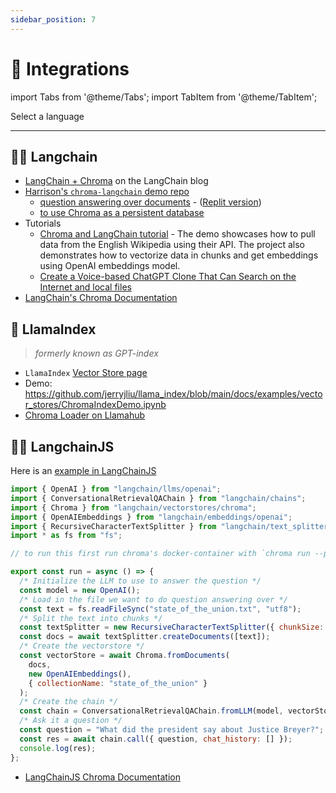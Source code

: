 ```yaml
---
sidebar_position: 7
---
```


# 🔌 Integrations

import Tabs from '@theme/Tabs';
import TabItem from '@theme/TabItem';

<div class="select-language">Select a language</div>

<Tabs queryString groupId="lang">
<TabItem value="py" label="Python"></TabItem>
<TabItem value="js" label="JavaScript"></TabItem>
</Tabs>

***

<Tabs queryString groupId="lang" className="hideTabSwitcher">
<TabItem value="py" label="Python">

## 🦜️🔗 Langchain

- [LangChain + Chroma](https://blog.langchain.dev/langchain-chroma/) on the LangChain blog
- [Harrison's `chroma-langchain` demo repo](https://github.com/hwchase17/chroma-langchain)
  - [question answering over documents](https://github.com/hwchase17/chroma-langchain/blob/master/qa.ipynb) - ([Replit version](https://replit.com/@swyx/LangChainChromaStarter#main.py))
  - [to use Chroma as a persistent database](https://github.com/hwchase17/chroma-langchain/blob/master/persistent-qa.ipynb)
- Tutorials
  - [Chroma and LangChain tutorial](https://github.com/grumpyp/chroma-langchain-tutorial) - The demo showcases how to pull data from the English Wikipedia using their API. The project also demonstrates how to vectorize data in chunks and get embeddings using OpenAI embeddings model.
  - [Create a Voice-based ChatGPT Clone That Can Search on the Internet and local files](https://betterprogramming.pub/how-to-create-a-voice-based-chatgpt-clone-that-can-search-on-the-internet-24d7f570ea8)
- [LangChain's Chroma Documentation](https://python.langchain.com/en/latest/modules/indexes/vectorstores.html?highlight=chroma#langchain.vectorstores.Chroma)

## 🦙 LlamaIndex

> *formerly known as GPT-index*

- `LlamaIndex` [Vector Store page](https://gpt-index.readthedocs.io/en/latest/how_to/integrations/vector_stores.html)
- Demo: https://github.com/jerryjliu/llama_index/blob/main/docs/examples/vector_stores/ChromaIndexDemo.ipynb
- [Chroma Loader on Llamahub](https://llamahub.ai/l/chroma)


</TabItem>
<TabItem value="js" label="JavaScript">


## 🦜️🔗 LangchainJS

Here is an [example in LangChainJS](https://github.com/hwchase17/langchainjs/blob/main/examples/src/chains/chat_vector_db_chroma.ts)

```javascript
import { OpenAI } from "langchain/llms/openai";
import { ConversationalRetrievalQAChain } from "langchain/chains";
import { Chroma } from "langchain/vectorstores/chroma";
import { OpenAIEmbeddings } from "langchain/embeddings/openai";
import { RecursiveCharacterTextSplitter } from "langchain/text_splitter";
import * as fs from "fs";

// to run this first run chroma's docker-container with `chroma run --path /db_path` or with Docker: `docker-compose up -d --build`

export const run = async () => {
  /* Initialize the LLM to use to answer the question */
  const model = new OpenAI();
  /* Load in the file we want to do question answering over */
  const text = fs.readFileSync("state_of_the_union.txt", "utf8");
  /* Split the text into chunks */
  const textSplitter = new RecursiveCharacterTextSplitter({ chunkSize: 1000 });
  const docs = await textSplitter.createDocuments([text]);
  /* Create the vectorstore */
  const vectorStore = await Chroma.fromDocuments(
    docs,
    new OpenAIEmbeddings(),
    { collectionName: "state_of_the_union" }
  );
  /* Create the chain */
  const chain = ConversationalRetrievalQAChain.fromLLM(model, vectorStore.asRetriever());
  /* Ask it a question */
  const question = "What did the president say about Justice Breyer?";
  const res = await chain.call({ question, chat_history: [] });
  console.log(res);
};
```

- [LangChainJS Chroma Documentation](https://js.langchain.com/docs/modules/indexes/vector_stores/integrations/chroma)

</TabItem>

</Tabs>


